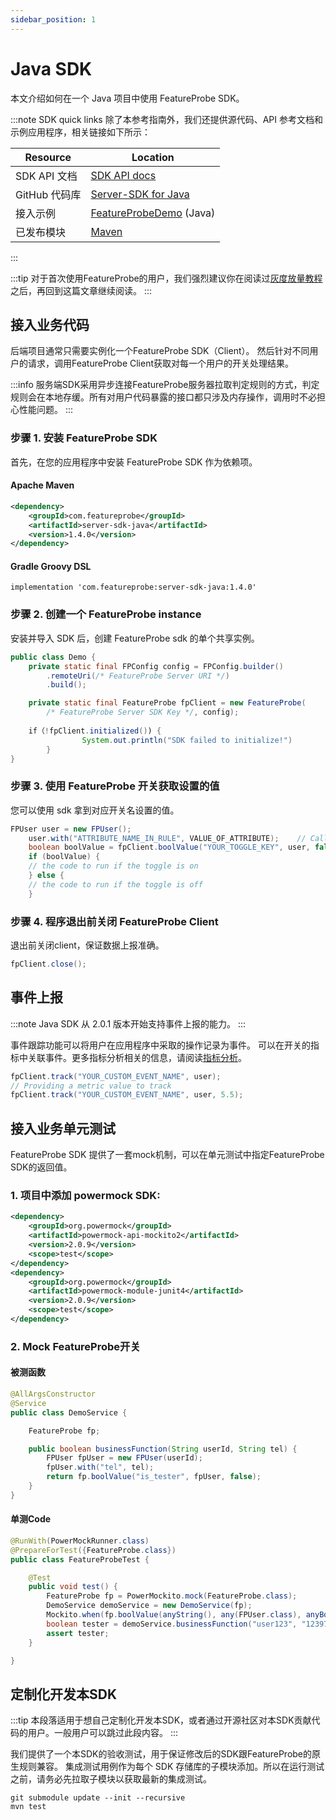 ```yaml
---
sidebar_position: 1
---
```


# Java SDK

本文介绍如何在一个 Java 项目中使用 FeatureProbe SDK。

:::note SDK quick links
除了本参考指南外，我们还提供源代码、API 参考文档和示例应用程序，相关链接如下所示：

| **Resource**        | **Location** |
| --------------------------------------- | ----------------- |
| SDK API 文档 | [ SDK API docs](https://featureprobe.github.io/server-sdk-java/) |
| GitHub 代码库 | [Server-SDK for Java](https://github.com/FeatureProbe/server-sdk-java) |
| 接入示例 | [FeatureProbeDemo](https://github.com/FeatureProbe/server-sdk-java/blob/main/src/main/java/com/featureprobe/sdk/example/FeatureProbeDemo.java) (Java) |
|已发布模块|[Maven](https://mvnrepository.com/artifact/com.featureprobe/server-sdk-java)|

:::

:::tip
对于首次使用FeatureProbe的用户，我们强烈建议你在阅读过[灰度放量教程](../../tutorials/rollout_tutorial/)之后，再回到这篇文章继续阅读。
:::

## 接入业务代码

后端项目通常只需要实例化一个FeatureProbe SDK（Client）。
然后针对不同用户的请求，调用FeatureProbe Client获取对每一个用户的开关处理结果。

:::info
服务端SDK采用异步连接FeatureProbe服务器拉取判定规则的方式，判定规则会在本地存缓。所有对用户代码暴露的接口都只涉及内存操作，调用时不必担心性能问题。
:::

### 步骤 1. 安装 FeatureProbe SDK

首先，在您的应用程序中安装 FeatureProbe SDK 作为依赖项。

#### Apache Maven

```xml
<dependency>
    <groupId>com.featureprobe</groupId>
    <artifactId>server-sdk-java</artifactId>
    <version>1.4.0</version>
</dependency>
```

#### Gradle Groovy DSL

```text
implementation 'com.featureprobe:server-sdk-java:1.4.0'
```

### 步骤 2. 创建一个 FeatureProbe instance

安装并导入 SDK 后，创建 FeatureProbe sdk 的单个共享实例。

```java
public class Demo {
    private static final FPConfig config = FPConfig.builder()
        .remoteUri(/* FeatureProbe Server URI */)
        .build();

    private static final FeatureProbe fpClient = new FeatureProbe(
        /* FeatureProbe Server SDK Key */, config);
  
  	if（!fpClient.initialized()) {
				System.out.println("SDK failed to initialize!")
		}
}
```

### 步骤 3. 使用 FeatureProbe 开关获取设置的值

您可以使用 sdk 拿到对应开关名设置的值。

```java
FPUser user = new FPUser();
    user.with("ATTRIBUTE_NAME_IN_RULE", VALUE_OF_ATTRIBUTE);    // Call with() for each attribute used in Rule.
    boolean boolValue = fpClient.boolValue("YOUR_TOGGLE_KEY", user, false);
    if (boolValue) {
    // the code to run if the toggle is on
    } else {
    // the code to run if the toggle is off
    }
```

### 步骤 4. 程序退出前关闭 FeatureProbe Client

退出前关闭client，保证数据上报准确。

```java
fpClient.close();
```

## 事件上报

:::note
Java SDK 从 2.0.1 版本开始支持事件上报的能力。
:::

事件跟踪功能可以将用户在应用程序中采取的操作记录为事件。
可以在开关的指标中关联事件。更多指标分析相关的信息，请阅读[指标分析](../../tutorials/analysis)。

```java
fpClient.track("YOUR_CUSTOM_EVENT_NAME", user);
// Providing a metric value to track
fpClient.track("YOUR_CUSTOM_EVENT_NAME", user, 5.5);
```





## 接入业务单元测试

FeatureProbe SDK 提供了一套mock机制，可以在单元测试中指定FeatureProbe SDK的返回值。

### 1. 项目中添加 powermock SDK:

```xml
<dependency>
    <groupId>org.powermock</groupId>
    <artifactId>powermock-api-mockito2</artifactId>
    <version>2.0.9</version>
    <scope>test</scope>
</dependency>
<dependency>
    <groupId>org.powermock</groupId>
    <artifactId>powermock-module-junit4</artifactId>
    <version>2.0.9</version>
    <scope>test</scope>
</dependency>
```

### 2. Mock FeatureProbe开关

#### 被测函数

```java
@AllArgsConstructor
@Service
public class DemoService {

    FeatureProbe fp;

    public boolean businessFunction(String userId, String tel) {
        FPUser fpUser = new FPUser(userId);
        fpUser.with("tel", tel);
        return fp.boolValue("is_tester", fpUser, false);
    }
}
```
#### 单测Code

```java
@RunWith(PowerMockRunner.class)
@PrepareForTest({FeatureProbe.class})
public class FeatureProbeTest {

    @Test
    public void test() {
        FeatureProbe fp = PowerMockito.mock(FeatureProbe.class);
        DemoService demoService = new DemoService(fp);
        Mockito.when(fp.boolValue(anyString(), any(FPUser.class), anyBoolean())).thenReturn(true);
        boolean tester = demoService.businessFunction("user123", "12397347232");
        assert tester;
    }

}
```

## 定制化开发本SDK

:::tip
本段落适用于想自己定制化开发本SDK，或者通过开源社区对本SDK贡献代码的用户。一般用户可以跳过此段内容。
:::

我们提供了一个本SDK的验收测试，用于保证修改后的SDK跟FeatureProbe的原生规则兼容。
集成测试用例作为每个 SDK 存储库的子模块添加。所以在运行测试之前，请务必先拉取子模块以获取最新的集成测试。

```shell
git submodule update --init --recursive
mvn test
```
